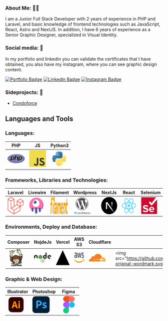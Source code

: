 ### About Me: 🧑‍🦱
I am a Junior Full Stack Developer with 2 years of experience in PHP and Laravel, and basic knowledge of frontend technologies such as JavaScript, React, Astro and NextJS. In addition, I have 6 years of experience as a Senior Graphic Designer, specialized in Visual Identity.
       
   
### Social media: 📡
In my portfolio and linkedin you can validate the certificates that I have obtained, you also have my instagram, where you can see graphic design content.

[![Portfolio Badge](https://img.shields.io/badge/portfolio-gray?style=for-the-badge&logo=showwcase)](https://jesus-portfolio.vercel.app/)
[![Linkedin Badge](https://img.shields.io/badge/linkedin-gray?style=for-the-badge&logo=linkedin)](https://www.linkedin.com/in/jesuiz/)
[![Instagram Badge](https://img.shields.io/badge/instagram-gray?style=for-the-badge&logo=instagram&logoColor=white)](https://www.instagram.com/jesuiz.design/)


### Sideprojects: 🚀
- [Condoforce](https://github.com/Jesuiz/Condoforce)


## Languages and Tools
<div>

### Languages:
| PHP | JS | Python3 |
|----------|----------|----------|
|  <img src="https://github.com/devicons/devicon/blob/master/icons/php/php-original.svg" title="PHP"  alt="php" width="55" height="55"/> | <img src="https://github.com/devicons/devicon/blob/master/icons/javascript/javascript-original.svg" title="JavaScript" alt="JavaScript" width="55" height="55"/> | <img src="https://github.com/devicons/devicon/blob/master/icons/python/python-original.svg" title="Python"  alt="Python" width="55" height="55"/>



### Frameworks, Libraries and Technologies:

| Laravel | Livewire | Filament | Wordpress | NextJs | React | Selenium |
|----------|----------|----------|----------|----------|----------|----------|
|<img src="https://github.com/devicons/devicon/blob/master/icons/laravel/laravel-original.svg" title="Laravel"  alt="Laravel" width="55" height="55"/> |  <img src="https://github.com/devicons/devicon/blob/master/icons/livewire/livewire-original.svg" title="Livewire"  alt="Livewire" width="55" height="55"/> |  <img src="assets\filament-php.svg" title="Filament" alt="Filament" width="55" height="55"/> | <img src="https://github.com/devicons/devicon/blob/master/icons/wordpress/wordpress-original.svg" title="SQLite" alt="SQLite" width="55" height="55"/> | <img src="https://github.com/devicons/devicon/blob/master/icons/nextjs/nextjs-original.svg" title="SQLite" alt="SQLite" width="55" height="55"/> | <img src="https://github.com/devicons/devicon/blob/master/icons/react/react-original.svg" title="React"  alt="React" width="55" height="55"/> | <img src="https://github.com/devicons/devicon/blob/master/icons/selenium/selenium-original.svg" title="Selenium"  alt="Selenium" width="55" height="55"/>



### Environments, Deploy and Database:

| Composer | NojdeJs | Vercel | AWS S3 | Cloudflare | Postman | MySQL |
|----------|----------|----------|----------|----------|----------|----------|
|<img src="https://github.com/devicons/devicon/blob/master/icons/composer/composer-original.svg" title="Composer" alt="Composer" width="55" height="55"/> | <img src="https://github.com/devicons/devicon/blob/master/icons/nodejs/nodejs-original-wordmark.svg" title="nodejs" alt="NodeJS" width="55" height="55"/> | <img src="https://github.com/devicons/devicon/blob/master/icons/vercel/vercel-original.svg" title="Vercel" alt="Vercel" width="55" height="55"/> | <img src="https://github.com/devicons/devicon/blob/master/icons/amazonwebservices/amazonwebservices-original-wordmark.svg" title="AWS S3" alt="AWS S3" width="55" height="55"/> | <img src="https://github.com/devicons/devicon/blob/master/icons/cloudflare/cloudflare-original.svg" title="Cloudflare" alt="Cloudflare" width="55" height="55"/> | <img src="https://github.com/devicons/devicon/blob/master/icons/postman/postman-original-wordmark.svg" title="Postman" alt="Postman" width="55" height="55" | <img src="https://github.com/devicons/devicon/blob/master/icons/mysql/mysql-original-wordmark.svg" title="MySQL" alt="MySQL" width="55" height="55"/>



### Graphic & Web Design:

| Illustrator | Photoshop | Figma |
|----------|----------|----------|
|<img src="assets\illustrator.svg" title="Illustrator" alt="Illustrator" width="55" height="55"/> | <img src="https://github.com/devicons/devicon/blob/master/icons/photoshop/photoshop-original.svg" title="Photoshop" alt="Photoshop" width="55" height="55"/> | <img src="https://github.com/devicons/devicon/blob/master/icons/figma/figma-original.svg" title="Figma" alt="Figma" width="55" height="55"/>

</div>
